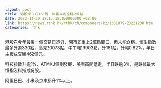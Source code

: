```yaml
---
layout: post
title: 港股半日升161點　恒指未能企穩2萬點
date: 2022-12-30 12:15:18.000000000 +08:00
link: https://news.rthk.hk/rthk/ch/component/k2/1681879-20221230.htm
categories: rthk
---
```


港股在今年最後一個交易日造好，開市即重上2萬點關口，但未能企穩。恒生指數最多升逾330點，高見20073點，中午報19903點，升161點，升幅0.82%，半日主板成交額462億元。

科技指數升逾1%，ATMXJ個別發展，美團高開低走，半日跌逾3%，是跌幅最大恒指及科指成份股。

阿里巴巴、小米及京東都升1%以上。
